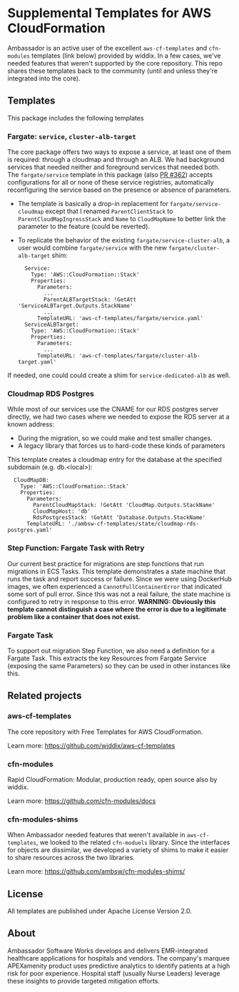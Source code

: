 # Supplemental Templates for AWS CloudFormation
Ambassador is an active user of the excellent `aws-cf-templates` and `cfn-modules` templates (link below) provided by 
widdix.  In a few cases, we've needed features that weren't supported by the core repository.  This repo shares these
templates back to the community (until and unless they're integrated into the core).

## Templates

This package includes the following templates

### Fargate: `service`, `cluster-alb-target`      

The core package offers two ways to expose a service, at least one of them is required:  through a cloudmap and through 
an ALB.  We had background services that needed neither and foreground services that needed both.  The `fargate/service` 
template in this package (also [PR #362](https://github.com/widdix/aws-cf-templates/pull/362)) accepts configurations 
for all or none of these service registries, automatically reconfiguring the service based on the presence or absence 
of parameters.

- The template is basically a drop-in replacement for `fargate/service-cloudmap` except that I renamed `ParentClientStack` to `ParentCloudMapIngressStack` and `Name` to `CloudMapName` to better link the parameter to the feature (could be reverted).
- To replicate the behavior of the existing `fargate/service-cluster-alb`, a user would combine `fargate/service` with the new `fargate/cluster-alb-target` shim:

	```
	  Service:
		Type: 'AWS::CloudFormation::Stack'
		Properties:
		  Parameters:
			...
			ParentALBTargetStack: !GetAtt 'ServiceALBTarget.Outputs.StackName'
			...
		  TemplateURL: 'aws-cf-templates/fargate/service.yaml'
	  ServiceALBTarget:
		Type: 'AWS::CloudFormation::Stack'
		Properties:
		  Parameters:
			...
		  TemplateURL: 'aws-cf-templates/fargate/cluster-alb-target.yaml'
	```

If needed, one could could create a shim for `service-dedicated-alb` as well.

### Cloudmap RDS Postgres

While most of our services use the CNAME for our RDS postgres server directly, we had two cases where we needed to 
expose the RDS server at a known address:

 - During the migration, so we could make and test smaller changes.
 - A legacy library that forces us to hard-code these kinds of parameters
 
This template creates a cloudmap entry for the database at the specified subdomain (e.g. db.\<local\>):

```
  CloudMapDB:
    Type: 'AWS::CloudFormation::Stack'
    Properties:
      Parameters:
        ParentCloudMapStack: !GetAtt 'CloudMap.Outputs.StackName'
        CloudMapHost: 'db'
        RdsPostgresStack: !GetAtt 'Database.Outputs.StackName'
      TemplateURL: './ambsw-cf-templates/state/cloudmap-rds-postgres.yaml'
```

### Step Function: Fargate Task with Retry

Our current best practice for migrations are step functions that run migrations in ECS Tasks.  This template 
demonstrates a state machine that runs the task and report success or failure.  Since we were using DockerHub images,
we often experienced a `CannotPullContainerError` that indicated some sort of pull error.  Since this was not a real 
failure, the state machine is configured to retry in response to this error.  **WARNING: Obviously this template cannot 
distinguish a case where the error is due to a legitimate problem like a container that does not exist.**     

### Fargate Task

To support out migration Step Function, we also need a definition for a Fargate Task.  This extracts the key Resources 
from Fargate Service (exposing the same Parameters) so they can be used in other instances like this. 

## Related projects

### aws-cf-templates
The core repository with Free Templates for AWS CloudFormation.

Learn more: https://github.com/widdix/aws-cf-templates

### cfn-modules
Rapid CloudFormation: Modular, production ready, open source also by widdix.

Learn more: https://github.com/cfn-modules/docs

### cfn-modules-shims
When Ambassador needed features that weren't available in `aws-cf-templates`, we looked to the related `cfn-moduels` 
library.  Since the interfaces for objects are dissimilar, we developed a variety of shims to make it easier to share
resources across the two libraries. 

Learn more: https://github.com/ambsw/cfn-modules-shims/

## License
All templates are published under Apache License Version 2.0.

## About
Ambassador Software Works develops and delivers EMR-integrated healthcare applications for hospitals and vendors.  The 
company's marquee APEXamenity product uses predictive analytics to identify patients at a high risk for poor experience.
Hospital staff (usually Nurse Leaders) leverage these insights to provide targeted mitigation efforts. 
